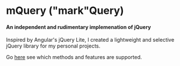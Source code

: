 # mQuery ("mark"Query)
#### An independent and rudimentary implemenation of jQuery

Inspired by Angular's jQuery Lite, I created a lightweight and selective jQuery library for my personal projects.

Go [here](http://www.markmccann.me/post/mquery/) see which methods and features are supported.
